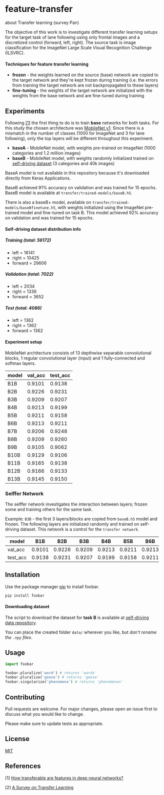 # feature-transfer

about Transfer learning  (survey Pan)

The objective of this work is to investigate different transfer learning setups for the target task of lane following using only frontal images and a discretized control (forward, left, right). The source task is image classification for the ImageNet Large Scale Visual Recognition Challenge (ILSVRC).

#### Techniques for feature transfer learning

+ __frozen__ - the weights learned on the source (base) network are copied to the target network and they're kept frozen during training (i.e. the errors from training the target network are not backpropagated to these layers)
+ __fine-tuning__ - the weights of the target network are initialized with the weights from the base network and are fine-tuned during training

[//]: # "images taken with a frontal camera mounted on top of a toy remote control car"
[//]: # "undersampling method was used to balance the self-driving dataset"

## Experiments

Following [\[1\]](#References) the first thing to do is to train **base** networks for both tasks. For this study the chosen architecture was [MobileNet v1](https://arxiv.org/abs/1704.04861). Since there is a mismatch in the number of classes (1000 for ImageNet and 3 for lane following), only the top layers will be different throughout this experiment.

+ __baseA__ - MobileNet model, with weights pre-trained on ImageNet (1000 categories and 1.2 million images) 
+ __baseB__ - MobileNet model, with weights randomly initialized trained on [self-driving dataset](https://github.com/paulaksm/self_driving_data) (3 categories and 40k images)

BaseA model is not available in this repository because it's downloaded directly from Keras Applications.

BaseB achieved 91% accuracy on validation and was trained for 15 epochs. BaseB model is available at `transfer/trained-models/baseB.h5`.

There is also a baseB+ model, available on `transfer/trained-models/baseBfinetune.h5`,  with weights initialized using the ImageNet pre-trained model and fine-tuned on task B. This model achieved 92% accuracy on validation and was trained for 15 epochs.

#### Self-driving dataset distribution info

##### Training (total: 56172)

+ left = 16141
+ right = 10425
+ forward = 29606

##### Validation (total: 7022)

+ left = 2034
+ right = 1336
+ forward = 3652

##### Test (total: 4086)

+ left = 1362
+ right = 1362
+ forward = 1362

#### Experiment setup

MobileNet architecture consists of 13 depthwise separable convolutional blocks, 1 regular convolutional layer (input) and 1 fully-connected and softmax layers. 


| model | val_acc | test_acc |
|-------|---------|----------|
|  B1B  |  0.9101 |  0.9138  |
|  B2B  |  0.9226 |  0.9231  |
|  B3B  |  0.9209 |  0.9207  |
|  B4B  |  0.9213 |  0.9199  |
|  B5B  |  0.9211 |  0.9158  |
|  B6B  |  0.9213 |  0.9211  |
|  B7B  |  0.9206 |  0.9248  |
|  B8B  |  0.9209 |  0.9260  |
|  B9B  |  0.9105 |  0.9062  |
|  B10B |  0.9129 |  0.9106  |
|  B11B |  0.9165 |  0.9138  |
|  B12B |  0.9166 |  0.9133  |
|  B13B |  0.9145 |  0.9150  |


### Selffer Network

The selffer network investigates the interaction between layers; frozen some and training others for the same task. 

Example: `B3B` - the first 3 layers/blocks are copied from `baseB.h5` model and frozen. The following layers are initialized randomly and trained on self-driving dataset. This network is a control for the `transfer network`.

| model    |   B1B  |   B2B  |   B3B  |   B4B  |   B5B  |   B6B  |   B7B  |   B8B  |   B9B  |  B10B  |  B11B  |  B12B  |  B13B  |
|----------|:------:|:------:|:------:|:------:|:------:|:------:|:------:|:------:|:------:|:------:|:------:|:------:|:------:|
| val_acc  | 0.9101 | 0.9226 | 0.9209 | 0.9213 | 0.9211 | 0.9213 | 0.9206 | 0.9209 | 0.9105 | 0.9129 | 0.9165 | 0.9166 | 0.9145 |
| test_acc | 0.9138 | 0.9231 | 0.9207 | 0.9199 | 0.9158 | 0.9211 | 0.9248 | 0.9260 | 0.9062 | 0.9106 | 0.9138 | 0.9133 | 0.9150 |

## Installation

Use the package manager [pip](https://pip.pypa.io/en/stable/) to install foobar.

```bash
pip install foobar
```

#### Downloading dataset

The script to download the dataset for **task B** is available at [self-driving data repository](https://github.com/paulaksm/self_driving_data). 

You can place the created folder `data/` wherever you like, but _don't rename the `.npy` files_.

## Usage

```python
import foobar

foobar.pluralize('word') # returns 'words'
foobar.pluralize('goose') # returns 'geese'
foobar.singularize('phenomena') # returns 'phenomenon'
```

## Contributing
Pull requests are welcome. For major changes, please open an issue first to discuss what you would like to change.

Please make sure to update tests as appropriate.

## License
[MIT](https://choosealicense.com/licenses/mit/)

## References
[1] [How transferable are features in deep neural networks?](https://arxiv.org/abs/1411.1792)

[2] [A Survey on Transfer Learning](https://ieeexplore.ieee.org/document/5288526)